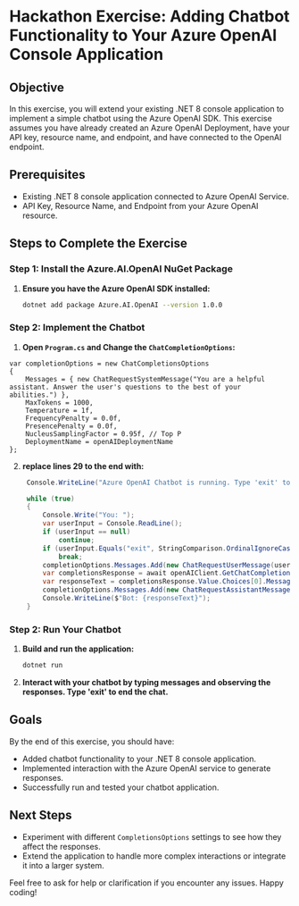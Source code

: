 # Hackathon Exercise: Adding Chatbot Functionality to Your Azure OpenAI Console Application

## Objective

In this exercise, you will extend your existing .NET 8 console application to implement a simple chatbot using the Azure OpenAI SDK. This exercise assumes you have already created an Azure OpenAI Deployment, have your API key, resource name, and endpoint, and have connected to the OpenAI endpoint.

## Prerequisites

- Existing .NET 8 console application connected to Azure OpenAI Service.
- API Key, Resource Name, and Endpoint from your Azure OpenAI resource.

## Steps to Complete the Exercise

### Step 1: Install the Azure.AI.OpenAI NuGet Package

1. **Ensure you have the Azure OpenAI SDK installed:**
   ```bash
   dotnet add package Azure.AI.OpenAI --version 1.0.0
   ```

### Step 2: Implement the Chatbot

1. **Open `Program.cs` and Change the `ChatCompletionOptions`:**

```charp
var completionOptions = new ChatCompletionsOptions
{
    Messages = { new ChatRequestSystemMessage("You are a helpful assistant. Answer the user's questions to the best of your abilities.") },
    MaxTokens = 1000,
    Temperature = 1f,
    FrequencyPenalty = 0.0f,
    PresencePenalty = 0.0f,
    NucleusSamplingFactor = 0.95f, // Top P
    DeploymentName = openAIDeploymentName
};
```

2. **replace lines 29 to the end with:**

   ```csharp    
    Console.WriteLine("Azure OpenAI Chatbot is running. Type 'exit' to end the chat.");

    while (true)
    {
        Console.Write("You: ");
        var userInput = Console.ReadLine();
        if (userInput == null)
            continue;
        if (userInput.Equals("exit", StringComparison.OrdinalIgnoreCase))
            break;
        completionOptions.Messages.Add(new ChatRequestUserMessage(userInput));
        var completionsResponse = await openAIClient.GetChatCompletionsAsync(completionOptions);
        var responseText = completionsResponse.Value.Choices[0].Message;
        completionOptions.Messages.Add(new ChatRequestAssistantMessage(responseText));
        Console.WriteLine($"Bot: {responseText}");
    }
   ```

### Step 2: Run Your Chatbot

1. **Build and run the application:**
   ```bash
   dotnet run
   ```

2. **Interact with your chatbot by typing messages and observing the responses. Type 'exit' to end the chat.**

## Goals

By the end of this exercise, you should have:

- Added chatbot functionality to your .NET 8 console application.
- Implemented interaction with the Azure OpenAI service to generate responses.
- Successfully run and tested your chatbot application.

## Next Steps

- Experiment with different `CompletionsOptions` settings to see how they affect the responses.
- Extend the application to handle more complex interactions or integrate it into a larger system.

Feel free to ask for help or clarification if you encounter any issues. Happy coding!
